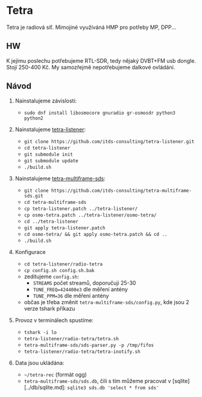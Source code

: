 
# Tetra

Tetra je radiová síť. Mimojiné využíváná HMP pro potřeby MP, DPP...

## HW

K jejímu poslechu potřebujeme RTL-SDR, tedy nějaký DVBT+FM usb dongle. Stojí 250-400 Kč. My samozřejmě nepotřebujeme dalkové ovládání.

## Návod

1. Nainstalujeme závislosti:
	- `sudo dnf install libosmocore gnuradio gr-osmosdr python3 python2`

2. Nainstalujeme [tetra-listener][]:
	- `git clone https://github.com/itds-consulting/tetra-listener.git`
	- `cd tetra-listener`
	- `git submodule init`
	- `git submodule update`
	- `./build.sh`

3. Nainstalujeme [tetra-multiframe-sds][]:
	- `git clone https://github.com/itds-consulting/tetra-multiframe-sds.git`
	- `cd tetra-multiframe-sds`
	- `cp tetra-listener.patch ../tetra-listener/`
	- `cp osmo-tetra.patch ../tetra-listener/osmo-tetra/`
	- `cd ../tetra-listener`
	- `git apply tetra-listener.patch`
	- `cd osmo-tetra/ && git apply osmo-tetra.patch && cd ..`
	- `./build.sh`

4. Konfigurace
	- `cd tetra-listener/radio-tetra`
	- `cp config.sh config.sh.bak`
	- zeditujeme `config.sh`:
		- `STREAMS` počet streamů, doporučuji 25-30
		- `TUNE_FREQ=424400e3` dle měření antény
		- `TUNE_PPM=36` dle měření antény
	- občas je třeba změnit `tetra-multiframe-sds/config.py`, kde jsou 2 verze tshark příkazu

5. Provoz v terminálech spustíme:
	- `tshark -i lo`
	- `tetra-listener/radio-tetra/tetra.sh`
	- `tetra-multiframe-sds/sds-parser.py -p /tmp/fifos`
	- `tetra-listener/radio-tetra/tetra-inotify.sh`

6. Data jsou ukládána:
	- `~/tetra-rec` (formát ogg)
	- `tetra-multiframe-sds/sds.db`, čili s tím můžeme pracovat v [sqlite][../db/sqlite.md]: `sqlite3 sds.db 'select * from sds'`


[alza]: https://www.alza.cz/evolve-mars-d198735.htm?kampan=adpla_obecna_komponenty&gclid=Cj0KEQjwjK--BRCzv-Wyu4OTosEBEiQAgFp5OChOH8GS2KgZo-VjhYVAL5O4DaUlQVfk0yV1dRpIXhMaAhh98P8HAQ#fotovideo
[czc]: https://www.czc.cz/evolveo-mars/84110/produkt?gclid=Cj0KEQjwjK--BRCzv-Wyu4OTosEBEiQAgFp5OCbP66Np11z6kO5Q1swGQNGLh2roJeC-kJok9vF_3vcaAh-08P8HAQ
[product1]: http://www.ebay.com/itm/100KHz-1-7GHz-Full-band-UV-HF-RTL-SDR-USB-Tuner-Receiver-R820T-8232-Ham-Radio-/201258847047
[product2]: https://www.amazon.com/dp/B011HVUEME/ref=as_li_ss_tl?ie=UTF8&linkCode=sl1&tag=rsv0f-20&linkId=e6b872ce4bf757ba9f71fbd35a53742e
[product3]: https://www.tsbohemia.cz/technaxx-mini-dvb-t-stick-s6_d146507.html?gclid=Cj0KEQjwjK--BRCzv-Wyu4OTosEBEiQAgFp5OBF2xOqoJUl7P0Ie5ZquUa4j7-2XCwWBxPjyI7oW9c0aArpu8P8HAQ
[tetra-listener]: https://github.com/itds-consulting/tetra-listener
[tetra-multiframe-sds]: https://github.com/itds-consulting/tetra-multiframe-sds
